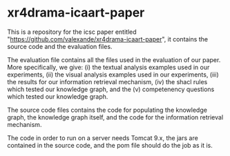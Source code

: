 # xr4drama-icaart-paper

This is a repository for the icsc paper entitled "https://github.com/valexande/xr4drama-icaart-paper", it contains the source code and the evaluation files.

The evaluation file contains all the files used in the evaluation of our paper. More specifically, we give: (i) the textual analysis examples used in our experiments, (ii) the visual analysis examples used in our experiments, (iii) the results for our information retrieval mechanism, (iv) the shacl rules which tested our knowledge graph, and the (v) competenency questions which tested our knowledge graph.

The source code files contains the code for populating the knowledge graph, the knowledge graph itself, and the code for the information retrieval mechanism.

The code in order to run on a server needs Tomcat 9.x, the jars are contained in the source code, and the pom file should do the job as it is.
